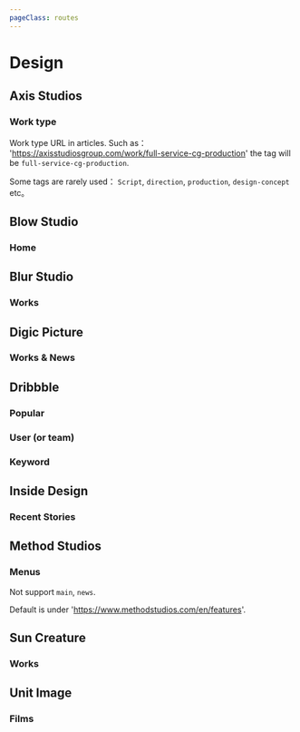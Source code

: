 ```yaml
---
pageClass: routes
---
```


# Design

## Axis Studios

### Work type

<RouteEn author="MisteryMonster" example="/axis-studios/work/full-service-cg-production" path="/axis-studios/:type/:tag?" :paramsDesc="['`work`, `blog`', 'Work type URL: `compositing`, `full-service-cg-production`, `vfx-supervision`, `realtime`, `art-direction`, `animation`']">

Work type URL in articles. Such as： 'https://axisstudiosgroup.com/work/full-service-cg-production' the tag will be `full-service-cg-production`.

Some tags are rarely used： `Script`, `direction`, `production`, `design-concept` etc。

</RouteEn>

## Blow Studio

### Home

<RouteEn author="MisteryMonster" example="/blow-studio" path="/blow-studio" />

## Blur Studio

### Works

<RouteEn author="MisteryMonster" example="/blur-studio" path="/blur-studio" />

## Digic Picture

### Works & News

<RouteEn author="MisteryMonster" example="/digic-pictures/works/real-time-engine" path="/digic-pictures/:menu/:tag?" :paramsDesc="['`news`, `works`', 'Under WORK types: `/game-cinematics`, `/feature`, `/making-of`, `/commercials-vfx`, `/real-time-engine`']" />

## Dribbble

### Popular

<RouteEn path="/dribbble/popular/:timeframe?" example="/dribbble/popular" :paramsDesc="['support the following values: week, month, year and ever']" />

### User (or team)

<RouteEn path="/dribbble/user/:name" example="/dribbble/user/google" :paramsDesc="['username, available in user\'s homepage URL']" />

### Keyword

<RouteEn path="/dribbble/keyword/:keyword" example="/dribbble/keyword/player" :paramsDesc="['desired keyword']" />

## Inside Design

### Recent Stories

<RouteEn author="miaoyafeng" example="/invisionapp/inside-design" path="/invisionapp/inside-design">
</RouteEn>

## Method Studios

### Menus

<RouteEn author="MisteryMonster" path="/method-studios/:menu?" example="/method-studios/games" :paramsDesc="['URL behind /en: `features`, `advertising`, `episodic`, `games`, `methodmade`']">

Not support `main`, `news`.

Default is under 'https://www.methodstudios.com/en/features'.

</RouteEn>

## Sun Creature

### Works

<RouteEn author="MisteryMonster" example="/sun-creature" path="/sun-creature" />

## Unit Image

### Films

<RouteEn author="MisteryMonster" example="/unit-image/films/vfx" path="/unit-image/films/:type?" :paramsDesc="['Films type，`vfx`, `game-trailer`, `animation`, `commercials`, `making-of`']"/>
